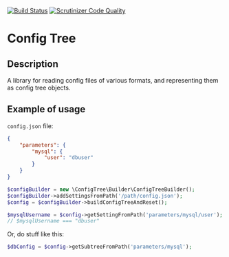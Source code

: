 [![Build Status](https://travis-ci.org/Sam-Burns/config-tree.svg?branch=master)](https://travis-ci.org/Sam-Burns/config-tree)
[![Scrutinizer Code Quality](https://scrutinizer-ci.com/g/Sam-Burns/config-tree/badges/quality-score.png?b=master)](https://scrutinizer-ci.com/g/Sam-Burns/config-tree/?branch=master)

Config Tree
===========

Description
-----------

A library for reading config files of various formats, and representing them as config tree objects.

Example of usage
----------------

```config.json``` file:
```json
{
    "parameters": {
        "mysql": {
            "user": "dbuser"
        }
    }
}
```

```php
$configBuilder = new \ConfigTree\Builder\ConfigTreeBuilder();
$configBuilder->addSettingsFromPath('/path/config.json');
$config = $configBuilder->buildConfigTreeAndReset();

$mysqlUsername = $config->getSettingFromPath('parameters/mysql/user');
// $mysqlUsername === "dbuser"
```

Or, do stuff like this:
```php
$dbConfig = $config->getSubtreeFromPath('parameters/mysql');
```
